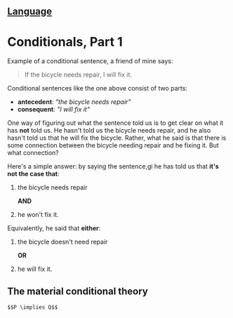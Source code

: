 [Language](../README.md#language)
---
# Conditionals, Part 1

Example of a conditional sentence, a friend of mine says:

> If the bicycle needs repair, I will fix it.

Conditional sentences like the one above consist of two parts:

- **antecedent**: *"the bicycle needs repair"*
- **consequent**: *"I will fix it"*

One way of figuring out what the sentence told us is to get clear on what it has **not** told us. He hasn't told us the bicycle needs repair, and he also hasn't told us that he will fix the bicycle. Rather, what he said is that there is some connection between the bicycle needing repair and he fixing it. But what connection? 

Here's a simple answer: by saying the sentence,gi he has told us that **it's not the case that**:

1. the bicycle needs repair

    **AND**

2. he won't fix it.

Equivalently, he said that **either**:

1. the bicycle doesn't need repair

    **OR**
    
2. he will fix it.

## The material conditional theory

    $$P \implies Q$$

    

